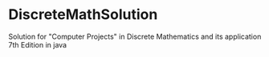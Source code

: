 # DiscreteMathSolution
Solution for "Computer Projects" in Discrete Mathematics and its application 7th Edition in java
